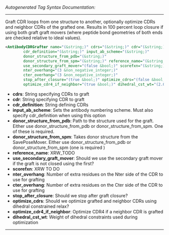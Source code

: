 <!-- THIS IS AN AUTOGENERATED FILE: Don't edit it directly, instead change the schema definition in the code itself. -->

_Autogenerated Tag Syntax Documentation:_

---
Graft CDR loops from one structure to another, optionally optimize CDRs and neighbor CDRs of the grafted one. Results in 100 percent loop closure if using both graft graft movers (where peptide bond geometries of both ends are checked relative to ideal values).

```xml
<AntibodyCDRGrafter name="(&string;)" cdrs="(&string;)" cdr="(&string;)"
        cdr_definition="(&string;)" input_ab_scheme="(&string;)"
        donor_structure_from_pdb="(&string;)"
        donor_structure_from_spm="(&string;)" reference_name="(&string;)"
        use_secondary_graft_mover="(false &bool;)" scorefxn="(&string;)"
        nter_overhang="(3 &non_negative_integer;)"
        cter_overhang="(3 &non_negative_integer;)"
        stop_after_closure="(true &bool;)" optimize_cdrs="(false &bool;)"
        optimize_cdr4_if_neighbor="(true &bool;)" dihedral_cst_wt="(2.0 &real;)" />
```

-   **cdrs**: String specifying CDRs to graft
-   **cdr**: String specifying CDR to graft
-   **cdr_definition**: String defining CDRs
-   **input_ab_scheme**: Sets the antibody numbering scheme. Must also specify cdr_definition when using this option
-   **donor_structure_from_pdb**: Path to the structure used for the graft. Either use donor_structure_from_pdb or donor_structure_from_spm. One of these is required.
-   **donor_structure_from_spm**: Takes donor structure from the SavePoseMover. Either use donor_structure_from_pdb or donor_structure_from_spm (one is required )
-   **reference_name**: XRW_TODO
-   **use_secondary_graft_mover**: Should we use the secondary graft mover if the graft is not closed using the first?
-   **scorefxn**: XRW TO DO
-   **nter_overhang**: Number of extra residues on the Nter side of the CDR to use for grafting
-   **cter_overhang**: Number of extra residues on the Cter side of the CDR to use for grafting
-   **stop_after_closure**: Should we stop after graft closure?
-   **optimize_cdrs**: Should we optimize grafted and neighbor CDRs using dihedral constrained relax?
-   **optimize_cdr4_if_neighbor**: Optimize CDR4 if a neighbor CDR is grafted
-   **dihedral_cst_wt**: Weight of dihedral constraints used during optimization

---
